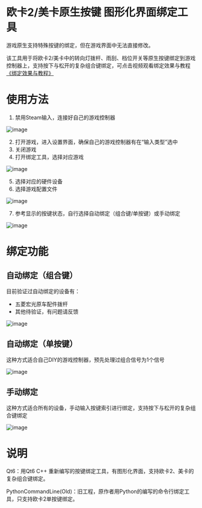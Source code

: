 # 欧卡2/美卡原生按键 图形化界面绑定工具

游戏原生支持特殊按键的绑定，但在游戏界面中无法直接修改。

该工具用于将欧卡2/美卡中的转向灯拨杆、雨刮、档位开关等原生按键绑定到游戏控制器上，支持按下与松开的复杂组合键绑定，可点击视频观看绑定效果与教程 [《绑定效果与教程》](https://www.bilibili.com/video/BV1cEGrzvEtb)

# 使用方法

1. 禁用Steam输入，连接好自己的游戏控制器

![image](https://github.com/user-attachments/assets/d3009fd0-ac97-4435-a222-bbf65989ab18)

2. 打开游戏，进入设置界面，确保自己的游戏控制器有在“输入类型”选中
3. 关闭游戏
4. 打开绑定工具，选择对应游戏

![image](https://github.com/user-attachments/assets/a97671fc-94a5-4d43-a264-107f128fe997)

5. 选择对应的硬件设备
6. 选择游戏配置文件
  
![image](https://github.com/user-attachments/assets/82c7569f-4f1b-4ac2-bb6e-fde884dd2f0f)

7. 参考显示的按键状态，自行选择自动绑定（组合键/单按键）或手动绑定

![image](https://github.com/user-attachments/assets/752d5852-74b4-4902-9a9d-254f97f1f463)


# 绑定功能

## 自动绑定（组合键）
目前验证过自动绑定的设备有：
- 五菱宏光原车配件拨杆
- 其他待验证，有问题请反馈

![image](https://github.com/user-attachments/assets/e2276358-e34e-4869-b356-1cb84daaf61b)


## 自动绑定（单按键）
这种方式适合自己DIY的游戏控制器，预先处理过组合信号为1个信号

![image](https://github.com/user-attachments/assets/64cef967-7ea9-47a8-adf9-c9f081efe312)

## 手动绑定
这种方式适合所有的设备，手动输入按键索引进行绑定，支持按下与松开的复杂组合键绑定

![image](https://github.com/user-attachments/assets/f3b84830-4e56-48a4-8846-c8eb381c5e8e)

# 说明
Qt6：用Qt6 C++ 重新编写的按键绑定工具，有图形化界面，支持欧卡2、美卡的复杂组合键绑定。

PythonCommandLine(Old)：旧工程，原作者用Python的编写的命令行绑定工具，只支持欧卡2单按键绑定。
